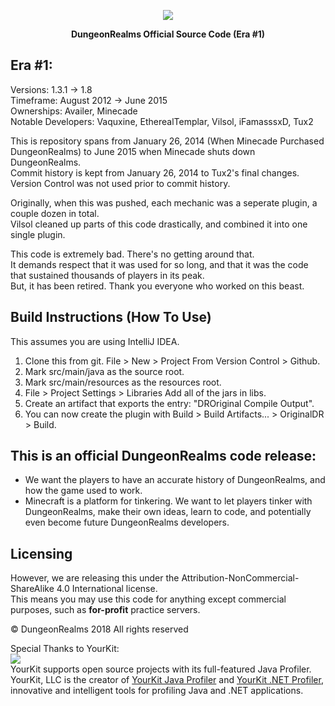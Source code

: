 <p align="center"> 
<img src="http://i.imgur.com/HSCayEW.png">
</p>
<p align="center">
<b>DungeonRealms Official Source Code (Era #1)</b>
</p>


## Era #1:
Versions: 1.3.1 -> 1.8  
Timeframe: August 2012 -> June 2015  
Ownerships: Availer, Minecade  
Notable Developers: Vaquxine, EtherealTemplar, Vilsol, iFamasssxD, Tux2

This is repository spans from January 26, 2014 (When Minecade Purchased DungeonRealms) to June 2015 when Minecade shuts down DungeonRealms.   
Commit history is kept from January 26, 2014 to Tux2's final changes. Version Control was not used prior to commit history.

Originally, when this was pushed, each mechanic was a seperate plugin, a couple dozen in total.  
Vilsol cleaned up parts of this code drastically, and combined it into one single plugin.

This code is extremely bad. There's no getting around that.  
It demands respect that it was used for so long, and that it was the code that sustained thousands of players in its peak.  
But, it has been retired. Thank you everyone who worked on this beast.

## Build Instructions (How To Use)
This assumes you are using IntelliJ IDEA.
1. Clone this from git. File > New > Project From Version Control > Github.
2. Mark src/main/java as the source root.
3. Mark src/main/resources as the resources root.
4. File > Project Settings > Libraries Add all of the jars in libs.
5. Create an artifact that exports the entry: "DROriginal Compile Output".
6. You can now create the plugin with Build > Build Artifacts... > OriginalDR > Build.

## This is an official DungeonRealms code release:
 - We want the players to have an accurate history of DungeonRealms, and how the game used to work.
 - Minecraft is a platform for tinkering. We want to let players tinker with DungeonRealms, make their own ideas, learn to code, and potentially even become future DungeonRealms developers.

## Licensing
However, we are releasing this under the Attribution-NonCommercial-ShareAlike 4.0 International license.  
This means you may use this code for anything except commercial purposes, such as <b>for-profit</b> practice servers.

© DungeonRealms 2018 All rights reserved



Special Thanks to YourKit:  
<img src="https://www.yourkit.com/images/yklogo.png">  
YourKit supports open source projects with its full-featured Java Profiler.
YourKit, LLC is the creator of <a href="https://www.yourkit.com/java/profiler/">YourKit Java Profiler</a>
and <a href="https://www.yourkit.com/.net/profiler/">YourKit .NET Profiler</a>,
innovative and intelligent tools for profiling Java and .NET applications.
